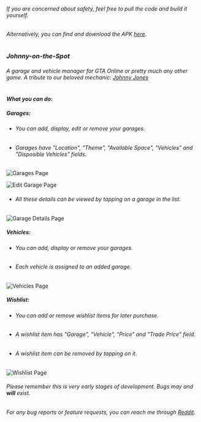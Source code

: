 ###### _If you are concerned about safety, feel free to pull the code and build it yourself._
###### _Alternatively, you can find and download the APK [here](./apk/)._
#
### _Johnny-on-the-Spot_
###### A garage and vehicle manager for GTA Online or pretty much any other game. A tribute to our beloved mechanic: [Johnny Jones](https://gta.fandom.com/wiki/Garage_Mechanic)
#
#### _What you can do:_
##### _Garages:_

* ###### You can add, display, edit or remove your garages.
* ###### Garages have "Location", "Theme", "Available Space", "Vehicles" and "Disposible Vehicles" fields.

![Garages Page](https://user-images.githubusercontent.com/22921090/219884464-d04b33d7-51d8-45d6-9da1-d298f213e5ea.png)

![Edit Garage Page](https://user-images.githubusercontent.com/22921090/219884469-c7e4801e-81a5-4896-99c9-a386111315c3.png)

* ###### All these details can be viewed by tapping on a garage in the list.

![Garage Details Page](https://user-images.githubusercontent.com/22921090/219884467-2f33aa1b-d616-48e6-9ca4-59f0ba40eaac.png)

##### _Vehicles:_
* ###### You can add, display or remove your garages.
* ###### Each vehicle is assigned to an added garage.

![Vehicles Page](https://user-images.githubusercontent.com/22921090/219884539-ae11e667-ebd0-4b80-8832-a3cfcff1c62d.png)

##### _Wishlist:_
* ###### You can add or remove wishlist items for later purchase.
* ###### A wishlist item has "Garage", "Vehicle", "Price" and "Trade Price" field.
* ###### A wishlist item can be removed by tapping on it.

![Wishlist Page](https://user-images.githubusercontent.com/22921090/219884547-cc928230-eae7-47c4-a070-53f14286e6a7.png)

###### _Please remember this is very early stages of development. Bugs may and **will** exist._
###### _For any bug reports or feature requests, you can reach me through [Reddit](https://www.reddit.com/user/yedifaktoriyel)._
